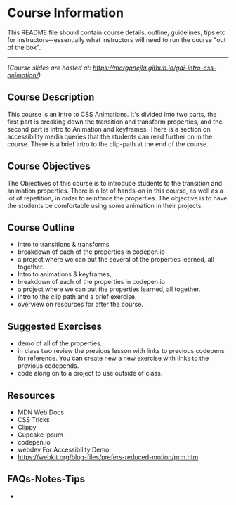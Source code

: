 # Course Information

This README file should contain course details, outline, guidelines, tips etc for instructors--essentially what instructors will need to run the course "out of the box".

<hr>

_(Course slides are hosted at: https://morganejla.github.io/gdi-intro-css-animation/)_

## Course Description

This course is an Intro to CSS Animations. It's divided into two parts, the first part is breaking down the transition and transform properties, and the second part is intro to Animation and keyframes. There is a section on accessibility media queries that the students can read further on in the course. There is a brief intro to the clip-path at the end of the course.

## Course Objectives

The Objectives of this course is to introduce students to the transition and animation properties. There is a lot of hands-on in this course, as well as a lot of repetition, in order to reinforce the properties. The objective is to have the students be comfortable using some animation in their projects.

## Course Outline

- Intro to transitions & transforms
- breakdown of each of the properties in codepen.io
- a project where we can put the several of the properties learned, all together.  
- Intro to animations & keyframes,
- breakdown of each of the properties in codepen.io
- a project where we can put the properties learned, all together. 
- intro to the clip path and a brief exercise.
- overview on resources for after the course.
 

## Suggested Exercises

- demo of all of the properties. 
- in class two review the previous lesson with links to previous codepens for reference.
  You can create new a new exercise with links to the previous codepends.
- code along on to a project to use outside of class. 

## Resources
- MDN Web Docs
- CSS Tricks
- Clippy
- Cupcake Ipsum
- codepen.io
- webdev
    For Accessibility Demo
- https://webkit.org/blog-files/prefers-reduced-motion/prm.htm


## FAQs-Notes-Tips

- 
